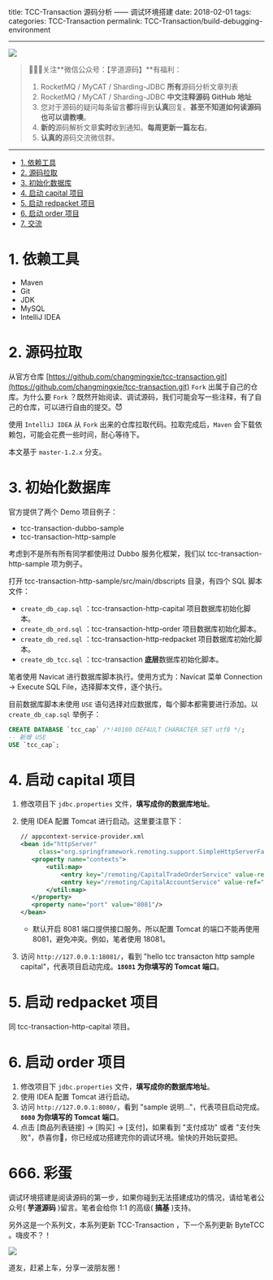 title: TCC-Transaction 源码分析 —— 调试环境搭建
date: 2018-02-01
tags:
categories: TCC-Transaction
permalink: TCC-Transaction/build-debugging-environment

---

![](http://www.iocoder.cn/images/common/wechat_mp_2017_07_31.jpg)

> 🙂🙂🙂关注**微信公众号：【芋道源码】**有福利：  
> 1. RocketMQ / MyCAT / Sharding-JDBC **所有**源码分析文章列表  
> 2. RocketMQ / MyCAT / Sharding-JDBC **中文注释源码 GitHub 地址**  
> 3. 您对于源码的疑问每条留言**都**将得到**认真**回复。**甚至不知道如何读源码也可以请教噢**。  
> 4. **新的**源码解析文章**实时**收到通知。**每周更新一篇左右**。
> 5. **认真的**源码交流微信群。

-------

- [1. 依赖工具](#)
- [2. 源码拉取](#)
- [3. 初始化数据库](#)
- [4. 启动 capital 项目](#)
- [5. 启动 redpacket 项目](#)
- [6. 启动 order 项目](#)
- [7. 交流](#)

# 1. 依赖工具

* Maven
* Git
* JDK
* MySQL
* IntelliJ IDEA

# 2. 源码拉取

从官方仓库 [https://github.com/changmingxie/tcc-transaction.git](https://github.com/changmingxie/tcc-transaction.git) `Fork` 出属于自己的仓库。为什么要 `Fork` ？既然开始阅读、调试源码，我们可能会写一些注释，有了自己的仓库，可以进行自由的提交。😈

使用 `IntelliJ IDEA` 从 `Fork` 出来的仓库拉取代码。拉取完成后，`Maven` 会下载依赖包，可能会花费一些时间，耐心等待下。

本文基于 `master-1.2.x` 分支。

# 3. 初始化数据库

官方提供了两个 Demo 项目例子：

* tcc-transaction-dubbo-sample
* tcc-transaction-http-sample

考虑到不是所有所有同学都使用过 Dubbo 服务化框架，我们以 tcc-transaction-http-sample 项为例子。

打开 tcc-transaction-http-sample/src/main/dbscripts 目录，有四个 SQL 脚本文件：

* `create_db_cap.sql` ：tcc-transaction-http-capital  项目数据库初始化脚本。
* `create_db_ord.sql` ：tcc-transaction-http-order 项目数据库初始化脚本。
* `create_db_red.sql` ：tcc-transaction-http-redpacket 项目数据库初始化脚本。
* `create_db_tcc.sql` ：tcc-transaction **底层**数据库初始化脚本。

笔者使用 Navicat 进行数据库脚本执行。使用方式为：Navicat 菜单 Connection -> Execute SQL File，选择脚本文件，逐个执行。

目前数据库脚本未使用 `USE` 语句选择对应数据库，每个脚本都需要进行添加。以 `create_db_cap.sql` 举例子：

```SQL
CREATE DATABASE `tcc_cap` /*!40100 DEFAULT CHARACTER SET utf8 */;
-- 新增 USE
USE `tcc_cap`;
```

# 4. 启动 capital 项目

1. 修改项目下 `jdbc.properties` 文件，**填写成你的数据库地址**。
2. 使用 IDEA 配置 Tomcat 进行启动。这里要注意下：

    ```XML
    // appcontext-service-provider.xml
    <bean id="httpServer"
         class="org.springframework.remoting.support.SimpleHttpServerFactoryBean">
       <property name="contexts">
           <util:map>
               <entry key="/remoting/CapitalTradeOrderService" value-ref="capitalTradeOrderServiceExporter"/>
               <entry key="/remoting/CapitalAccountService" value-ref="capitalAccountServiceExporter"/>
           </util:map>
       </property>
       <property name="port" value="8081"/>
    </bean>
    ```
    * 默认开启 8081 端口提供接口服务。所以配置 Tomcat 的端口不能再使用 8081，避免冲突。例如，笔者使用 18081。

3. 访问 `http://127.0.0.1:18081/`，看到 "hello tcc transacton http sample capital"，代表项目启动完成。**`18081` 为你填写的 Tomcat 端口**。

# 5. 启动 redpacket 项目

同 tcc-transaction-http-capital 项目。

# 6. 启动 order 项目

1. 修改项目下 `jdbc.properties` 文件，**填写成你的数据库地址**。
2. 使用 IDEA 配置 Tomcat 进行启动。
3. 访问 `http://127.0.0.1:8080/`，看到 "sample 说明..."，代表项目启动完成。**`8080` 为你填写的 Tomcat 端口**。
4. 点击 [商品列表链接] -> [购买] -> [支付]，如果看到 "支付成功" 或者 "支付失败"，恭喜你🎉，你已经成功搭建完你的调试环境。愉快的开始玩耍把。


# 666. 彩蛋

调试环境搭建是阅读源码的第一步，如果你碰到无法搭建成功的情况，请给笔者公众号( **芋道源码** )留言。笔者会给你 1:1 的高级( **搞基** )支持。

另外这是一个系列文，本系列更新 TCC-Transaction ，下一个系列更新 ByteTCC 。嗨皮不？！

![](http://www.iocoder.cn/images/TCC-Transaction/2018_02_01/01.png)

道友，赶紧上车，分享一波朋友圈！

